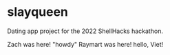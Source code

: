 # slayqueen
Dating app project for the 2022 ShellHacks hackathon.

Zach was here!
"howdy"
Raymart was here!
hello, Viet!
